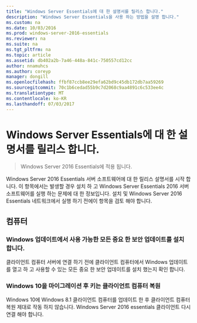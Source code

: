```yaml
---
title: "Windows Server Essentials에 대 한 설명서를 릴리스 합니다."
description: "Windows Server Essentials을 사용 하는 방법을 설명 합니다."
ms.custom: na
ms.date: 10/03/2016
ms.prod: windows-server-2016-essentials
ms.reviewer: na
ms.suite: na
ms.tgt_pltfrm: na
ms.topic: article
ms.assetid: db402a2b-7a46-448a-841c-750557cd12cc
author: nnamuhcs
ms.author: coreyp
manager: dongill
ms.openlocfilehash: ffbf87ccb8ee29efa62bd9c45db172db7aa59269
ms.sourcegitcommit: 70c1b6cedad55b9c7d2068c9aa4891c6c533ee4c
ms.translationtype: MT
ms.contentlocale: ko-KR
ms.lasthandoff: 07/03/2017
---
```

# <a name="release-documentation-for-windows-server-essentials"></a>Windows Server Essentials에 대 한 설명서를 릴리스 합니다.

>Windows Server 2016 Essentials에 적용 됩니다.

Windows Server 2016 Essentials 서버 소프트웨어에 대 한 릴리스 설명서를 시작 합니다. 이 항목에서는 발생할 경우 설치 하 고 Windows Server Essentials 2016 서버 소프트웨어를 실행 하는 문제에 대 한 정보입니다. 설치 및 Windows Server 2016 Essentials 네트워크에서 실행 하기 전에이 항목을 검토 해야 합니다.  
  
## <a name="client-computers"></a>컴퓨터  
  
### <a name="install-all-available-critical-and-security-updates-from-windows-update"></a>Windows 업데이트에서 사용 가능한 모든 중요 한 보안 업데이트를 설치 합니다.  

클라이언트 컴퓨터 서버에 연결 하기 전에 클라이언트 컴퓨터에서 Windows 업데이트를 열고 하 고 사용할 수 있는 모든 중요 한 보안 업데이트를 설치 했는지 확인 합니다.  
  
### <a name="client-computer-restore-may-not-succeed-after-migration-to-windows-10"></a>Windows 10을 마이그레이션 후 키는 클라이언트 컴퓨터 복원  
 Windows 10에 Windows 8.1 클라이언트 컴퓨터를 업데이트 한 후 클라이언트 컴퓨터 복원 제대로 작동 하지 않습니다. Windows Server 2016 essentials 클라이언트 다시 연결 해야 합니다. 
